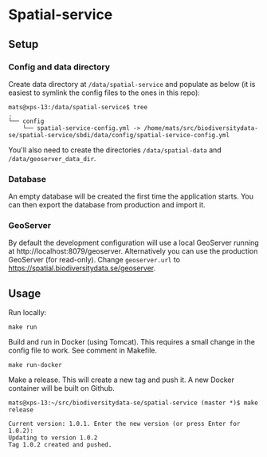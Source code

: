 # Spatial-service

## Setup

### Config and data directory
Create data directory at `/data/spatial-service` and populate as below (it is easiest to symlink the config files to the ones in this repo):
```
mats@xps-13:/data/spatial-service$ tree 
.
└── config
    └── spatial-service-config.yml -> /home/mats/src/biodiversitydata-se/spatial-service/sbdi/data/config/spatial-service-config.yml
```

You'll also need to create the directories `/data/spatial-data` and `/data/geoserver_data_dir`. 

### Database
An empty database will be created the first time the application starts. You can then export the database from production and import it.

### GeoServer
By default the development configuration will use a local GeoServer running at http://localhost:8079/geoserver. Alternatively you can use the production GeoServer (for read-only). Change `geoserver.url` to https://spatial.biodiversitydata.se/geoserver.

## Usage
Run locally:
```
make run
```

Build and run in Docker (using Tomcat). This requires a small change in the config file to work. See comment in Makefile.
```
make run-docker
```

Make a release. This will create a new tag and push it. A new Docker container will be built on Github.
```
mats@xps-13:~/src/biodiversitydata-se/spatial-service (master *)$ make release

Current version: 1.0.1. Enter the new version (or press Enter for 1.0.2): 
Updating to version 1.0.2
Tag 1.0.2 created and pushed.
```

